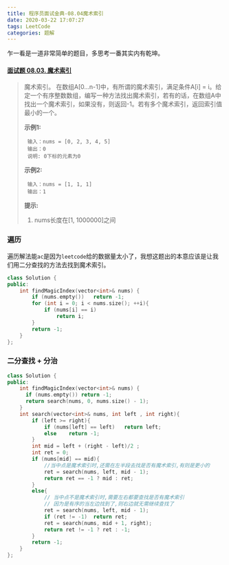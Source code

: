 ```yaml
---
title: 程序员面试金典-08.04魔术索引
date: 2020-03-22 17:07:27
tags: LeetCode
categories: 题解
---
```


乍一看是一道非常简单的题目，多思考一番其实内有乾坤。

<!--more-->

#### [面试题 08.03. 魔术索引](https://leetcode-cn.com/problems/magic-index-lcci/)

> 魔术索引。 在数组A[0...n-1]中，有所谓的魔术索引，满足条件A[i] = i。给定一个有序整数数组，编写一种方法找出魔术索引，若有的话，在数组A中找出一个魔术索引，如果没有，则返回-1。若有多个魔术索引，返回索引值最小的一个。
>
> **示例1:**
>
> ```
>  输入：nums = [0, 2, 3, 4, 5]
>  输出：0
>  说明: 0下标的元素为0
> ```
>
> **示例2:**
>
> ```
>  输入：nums = [1, 1, 1]
>  输出：1
> ```
>
> **提示:**
>
> 1. nums长度在[1, 1000000]之间



### 遍历

遍历解法能`ac`是因为`leetcode`给的数据量太小了，我想这题出的本意应该是让我们用二分查找的方法去找到魔术索引。

```C++
class Solution {
public:
    int findMagicIndex(vector<int>& nums) {
        if (nums.empty())   return -1;
        for (int i = 0; i < nums.size(); ++i){
            if (nums[i] == i)
                return i;
        }
        return -1;
    }
};
```

### 二分查找 + 分治

```C++
class Solution {
public:
    int findMagicIndex(vector<int>& nums) {
      if (nums.empty()) return -1;
      return search(nums, 0, nums.size() - 1);
    }
    int search(vector<int>& nums, int left , int right){
        if (left >= right){
            if (nums[left] == left)   return left;
            else    return -1;
        }
        int mid = left + (right - left)/2 ;
        int ret = 0;
        if (nums[mid] == mid){                  
            //当中点是魔术索引时,还需在左半段去找是否有魔术索引,有则是更小的
            ret = search(nums, left, mid - 1);
            return ret == -1 ? mid : ret;
        } 
        else{
            // 当中点不是魔术索引时,需要左右都要查找是否有魔术索引
            // 因为是有序的当左边找到了,则右边就无需继续查找了
            ret = search(nums, left, mid - 1);
            if (ret != -1)  return ret;
            ret = search(nums, mid + 1, right);
            return ret != -1 ? ret : -1; 
        }
        return -1;
    }
};
```

